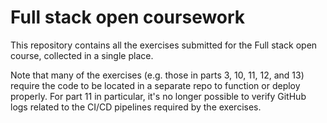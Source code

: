 # Full stack open coursework

This repository contains all the exercises submitted for the Full stack open course, collected in a single place.

Note that many of the exercises (e.g. those in parts 3, 10, 11, 12, and 13) require the code to be located in a separate repo to function or deploy properly. For part 11 in particular, it's no longer possible to verify GitHub logs related to the CI/CD pipelines required by the exercises.
